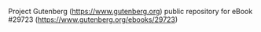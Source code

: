 Project Gutenberg (https://www.gutenberg.org) public repository for eBook #29723 (https://www.gutenberg.org/ebooks/29723)

